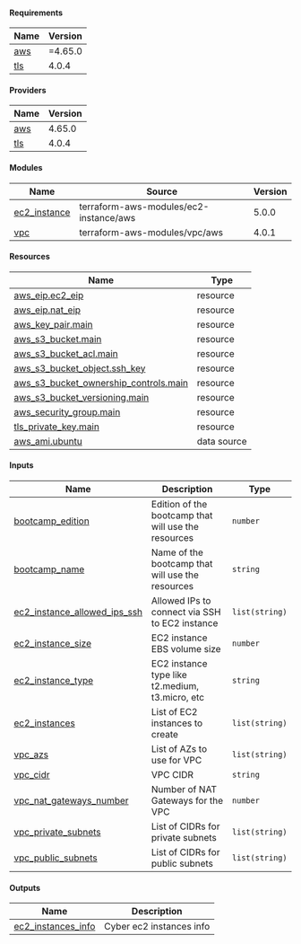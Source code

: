 [//]: # (BEGIN_TF_DOCS)
#### Requirements

| Name | Version |
|------|---------|
| <a name="requirement_aws"></a> [aws](#requirement_aws) | =4.65.0 |
| <a name="requirement_tls"></a> [tls](#requirement_tls) | 4.0.4 |

#### Providers

| Name | Version |
|------|---------|
| <a name="provider_aws"></a> [aws](#provider_aws) | 4.65.0 |
| <a name="provider_tls"></a> [tls](#provider_tls) | 4.0.4 |

#### Modules

| Name | Source | Version |
|------|--------|---------|
| <a name="module_ec2_instance"></a> [ec2_instance](#module_ec2_instance) | terraform-aws-modules/ec2-instance/aws | 5.0.0 |
| <a name="module_vpc"></a> [vpc](#module_vpc) | terraform-aws-modules/vpc/aws | 4.0.1 |

#### Resources

| Name | Type |
|------|------|
| [aws_eip.ec2_eip](https://registry.terraform.io/providers/hashicorp/aws/4.65.0/docs/resources/eip) | resource |
| [aws_eip.nat_eip](https://registry.terraform.io/providers/hashicorp/aws/4.65.0/docs/resources/eip) | resource |
| [aws_key_pair.main](https://registry.terraform.io/providers/hashicorp/aws/4.65.0/docs/resources/key_pair) | resource |
| [aws_s3_bucket.main](https://registry.terraform.io/providers/hashicorp/aws/4.65.0/docs/resources/s3_bucket) | resource |
| [aws_s3_bucket_acl.main](https://registry.terraform.io/providers/hashicorp/aws/4.65.0/docs/resources/s3_bucket_acl) | resource |
| [aws_s3_bucket_object.ssh_key](https://registry.terraform.io/providers/hashicorp/aws/4.65.0/docs/resources/s3_bucket_object) | resource |
| [aws_s3_bucket_ownership_controls.main](https://registry.terraform.io/providers/hashicorp/aws/4.65.0/docs/resources/s3_bucket_ownership_controls) | resource |
| [aws_s3_bucket_versioning.main](https://registry.terraform.io/providers/hashicorp/aws/4.65.0/docs/resources/s3_bucket_versioning) | resource |
| [aws_security_group.main](https://registry.terraform.io/providers/hashicorp/aws/4.65.0/docs/resources/security_group) | resource |
| [tls_private_key.main](https://registry.terraform.io/providers/hashicorp/tls/4.0.4/docs/resources/private_key) | resource |
| [aws_ami.ubuntu](https://registry.terraform.io/providers/hashicorp/aws/4.65.0/docs/data-sources/ami) | data source |

#### Inputs

| Name | Description | Type |
|------|-------------|------|
| <a name="input_bootcamp_edition"></a> [bootcamp_edition](#input_bootcamp_edition) | Edition of the bootcamp that will use the resources | `number` |
| <a name="input_bootcamp_name"></a> [bootcamp_name](#input_bootcamp_name) | Name of the bootcamp that will use the resources | `string` |
| <a name="input_ec2_instance_allowed_ips_ssh"></a> [ec2_instance_allowed_ips_ssh](#input_ec2_instance_allowed_ips_ssh) | Allowed IPs to connect via SSH to EC2 instance | `list(string)` |
| <a name="input_ec2_instance_size"></a> [ec2_instance_size](#input_ec2_instance_size) | EC2 instance EBS volume size | `number` |
| <a name="input_ec2_instance_type"></a> [ec2_instance_type](#input_ec2_instance_type) | EC2 instance type like t2.medium, t3.micro, etc | `string` |
| <a name="input_ec2_instances"></a> [ec2_instances](#input_ec2_instances) | List of EC2 instances to create | `list(string)` |
| <a name="input_vpc_azs"></a> [vpc_azs](#input_vpc_azs) | List of AZs to use for VPC | `list(string)` |
| <a name="input_vpc_cidr"></a> [vpc_cidr](#input_vpc_cidr) | VPC CIDR | `string` |
| <a name="input_vpc_nat_gateways_number"></a> [vpc_nat_gateways_number](#input_vpc_nat_gateways_number) | Number of NAT Gateways for the VPC | `number` |
| <a name="input_vpc_private_subnets"></a> [vpc_private_subnets](#input_vpc_private_subnets) | List of CIDRs for private subnets | `list(string)` |
| <a name="input_vpc_public_subnets"></a> [vpc_public_subnets](#input_vpc_public_subnets) | List of CIDRs for public subnets | `list(string)` |

#### Outputs

| Name | Description |
|------|-------------|
| <a name="output_ec2_instances_info"></a> [ec2_instances_info](#output_ec2_instances_info) | Cyber ec2 instances info |

[//]: # (END_TF_DOCS)

